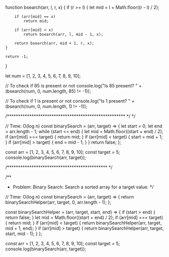 function bsearch(arr, l, r, x) {
    if (r >= l) {
        let mid = l + Math.floor((r - l) / 2);
 
        if (arr[mid] == x)
            return mid;
 
        if (arr[mid] > x)
            return bsearch(arr, l, mid - 1, x);
 
        return bsearch(arr, mid + 1, r, x);
    }
 
    return -1;
 
}
 
let num = [1, 2, 3, 4, 5, 6, 7, 8, 9, 10];
 
// To check if 85 is present or not
console.log("Is 85 present? " + (bsearch(num, 0, num.length, 85) != -1));
 
// To check if 1 is present or not
console.log("Is 1 present? " + (bsearch(num, 0, num.length, 1) != -1));


/***************************************************** */
*/

// Time: O(log n)
const binarySearch = (arr, target) => {
  let start = 0;
  let end = arr.length - 1;
  while (start <= end) {
    let mid = Math.floor((start + end) / 2);
    if (arr[mid] === target) {
      return mid;
    }
    if (arr[mid] < target) {
      start = mid + 1;
    }
    if (arr[mid] > target) {
      end = mid - 1;
    }
  }
  return false;
};

const arr = [1, 2, 3, 4, 5, 6, 7, 8, 9, 10];
const target = 5;
console.log(binarySearch(arr, target));


/********************************************* */


/**
 * Problem: Binary Search: Search a sorted array for a target value.
 */

// Time: O(log n)
const binarySearch = (arr, target) => {
    return binarySearchHelper(arr, target, 0, arr.length - 1);
  };
  
  const binarySearchHelper = (arr, target, start, end) => {
    if (start > end) {
      return false;
    }
    let mid = Math.floor((start + end) / 2);
    if (arr[mid] === target) {
      return mid;
    }
    if (arr[mid] < target) {
      return binarySearchHelper(arr, target, mid + 1, end);
    }
    if (arr[mid] > target) {
      return binarySearchHelper(arr, target, start, mid - 1);
    }
  };
  
  const arr = [1, 2, 3, 4, 5, 6, 7, 8, 9, 10];
  const target = 5;
  console.log(binarySearch(arr, target));